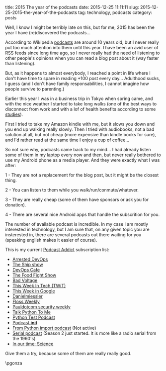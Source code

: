 title: 2015 The year of the podcasts
date: 2015-12-25 11:11:11
slug: 2015-12-25-2015-the-year-of-the-podcasts
tag: technology, podcasts
category: posts

Well, I know I might be terribly late on this, but for me, 2015 has been the year I have (re)discovered the podcasts...

According to Wikipedia [podcasts](https://en.wikipedia.org/wiki/Podcast) are around 10 years old, but I never really put too much attention into them until this year. I have been an avid user of RSS feeds since long time ago, so I never really had the need of listening to other people's opinions when you can read a blog post about it (way faster than listening).

But, as it happens to almost everybody, I reached a point in life where I don't have time to spare in reading +100 post every day... Adulthood sucks, I guess (and I don't have family responsabilities, I cannot imagine how people survive to parenting.)

Earlier this year I was in a business trip in Tokyo when spring came, and with the nice weather I started to take long walks (one of the best ways to disconnect from work and with a lof of health benefits according to some [studies](http://content.onlinejacc.org/article.aspx?articleID=2108914)). 

First I tried to take my Amazon kindle with me, but it slows you down and you end up walking really slowly. Then I tried with audiobooks, not a bad solution at all, but not cheap (more expensive than kindle books for sure), and I'd rather read at the same time I enjoy a cup of coffee...

So not sure why, podcasts came back to my mind... I had already listen some of them in my laptop every now and then, but never really bothered to use my Android phone as a media player. And they were exactly what I was after:

1 - They are not a replacement for the blog post, but it might be the closest thing.

2 - You can listen to them while you walk/run/conmute/whatever.

3 - They are really cheap (some of them have sponsors or ask you for donation).

4 - There are several nice Android apps that handle the subscrition for you.

The number of available podcast is incredible. In my case I am mostly interested in technology, but I am sure that, on any given topic you are insterested in, there are several podcasts out there waiting for you (speaking english makes it easier of course). 

This is my current [Podcast Addict](https://play.google.com/store/apps/details?id=com.bambuna.podcastaddict&hl=en) subscription list:

- [Arrested DevOps](http://www.arresteddevops.com/)
- [The Ship show](http://theshipshow.com/)
- [DevOps Cafe](http://devopscafe.org/)
- [The Food Fight Show](http://foodfight.libsyn.com)
- [Bad Voltage](http://www.badvoltage.org/)
- [This Week In Tech (TWiT)](https://twit.tv/shows/this-week-in-tech)
- [This Week in Google](http://twit.tv/twig)
- [Danielmiessler](https://danielmiessler.com/podcast/)
- [Floss Weekly](https://twit.tv/shows/floss-weekly)
- [Pauldotcom security weekly](http://securityweekly.com/portfolio/security-weekly/)
- [Talk Python To Me](http://talkpython.fm/)
- [Python Test Podcast](http://pythontesting.net/test-podcast/)
- [Podcast.__init__](http://podcastinit.com/)
- [From Python import podcast](http://frompythonimportpodcast.com/) (Not active)
- [Serial podcast](http://serialpodcast.org/) (Season 2 just started. It is more like a radio serial from the 1960's)
- [In our time: Science](http://www.bbc.co.uk/programmes/p01gyd7j)

Give them a try, because some of them are really really good.

\\pgonza
